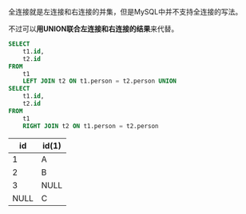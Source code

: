 全连接就是左连接和右连接的并集，但是MySQL中并不支持全连接的写法。

不过可以**用UNION联合左连接和右连接的结果**来代替。

```sql
SELECT
	t1.id,
	t2.id 
FROM
	t1
	LEFT JOIN t2 ON t1.person = t2.person UNION
SELECT
	t1.id,
	t2.id 
FROM
	t1
	RIGHT JOIN t2 ON t1.person = t2.person
```

| id   | id(1) |
| ---- | ----- |
| 1    | A     |
| 2    | B     |
| 3    | NULL  |
| NULL | C     |